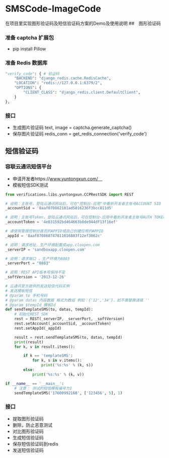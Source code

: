 # SMSCode-ImageCode
在项目里实现图形验证码及短信验证码方案的Demo及使用说明
##　图形验证码
### 准备 captcha 扩展包
* pip install Pillow
### 准备 Redis 数据库
```python
"verify_code": { # 验证码
    "BACKEND": "django_redis.cache.RedisCache",
    "LOCATION": "redis://127.0.0.1:6379/2",
    "OPTIONS": {
        "CLIENT_CLASS": "django_redis.client.DefaultClient",
    }
},
```
### 接口
* 生成图片验证码 text, image = captcha.generate_captcha()
* 保存图片验证码 redis_conn = get_redis_connection('verify_code')

## 短信验证码
### 容联云通讯短信平台
* 申请开发者https://www.yuntongxun.com/　
* 模板短信SDK测试
```python
from verifications.libs.yuntongxun.CCPRestSDK import REST

# 说明：主账号，登陆云通讯网站后，可在"控制台-应用"中看到开发者主账号ACCOUNT SID
_accountSid = '8aaf070862181ad5016236f3bcc811d5'

# 说明：主账号Token，登陆云通讯网站后，可在控制台-应用中看到开发者主账号AUTH TOKEN
_accountToken = '4e831592bd464663b0de944df13f16ef'

# 请使用管理控制台首页的APPID或自己创建应用的APPID
_appId = '8aaf070868747811016883f12ef3062c'

# 说明：请求地址，生产环境配置成app.cloopen.com
_serverIP = 'sandboxapp.cloopen.com'

# 说明：请求端口 ，生产环境为8883
_serverPort = "8883"

# 说明：REST API版本号保持不变
_softVersion = '2013-12-26'

# 云通讯官方提供的发送短信代码实例
# 发送模板短信
# @param to 手机号码
# @param datas 内容数据 格式为数组 例如：{'12','34'}，如不需替换请填 ''
# @param $tempId 模板Id
def sendTemplateSMS(to, datas, tempId):
    # 初始化REST SDK
    rest = REST(_serverIP, _serverPort, _softVersion)
    rest.setAccount(_accountSid, _accountToken)
    rest.setAppId(_appId)

    result = rest.sendTemplateSMS(to, datas, tempId)
    print(result)
    for k, v in result.items():

        if k == 'templateSMS':
            for k, s in v.items():
                print('%s:%s' % (k, s))
        else:
            print('%s:%s' % (k, v))

if __name__ == '__main__':
    # 注意： 测试的短信模板编号为1
    sendTemplateSMS('17600992168', ['123456', 5], 1)
```

### 接口
* 提取图形验证码
* 删除，防止恶意测试
* 对比图形验证码
* 生成短信验证码
* 保存短信验证码到redis
* 发送短信验证码



